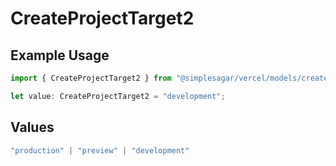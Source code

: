 # CreateProjectTarget2

## Example Usage

```typescript
import { CreateProjectTarget2 } from "@simplesagar/vercel/models/createprojectop.js";

let value: CreateProjectTarget2 = "development";
```

## Values

```typescript
"production" | "preview" | "development"
```